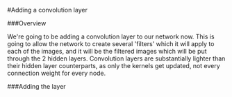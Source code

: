 #Adding a convolution layer

###Overview

We're going to be adding a convolution layer to our network now. This is going to allow the network to create several 'filters' which it will apply to each of the images, and it will be the filtered images which will be put through the 2 hidden layers. Convolution layers are substantially lighter than their hidden layer counterparts, as only the kernels get updated, not every connection weight for every node.

###Adding the layer

